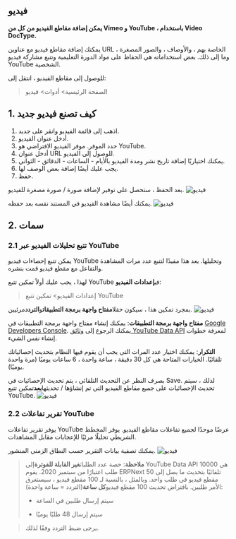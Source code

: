 ## فيديو

**يمكن إضافة مقاطع الفيديو من كل من Vimeo و YouTube ، باستخدام Video DocType.**

يمكنك إضافة مقاطع فيديو مع عناوين URL الخاصة بهم ، والأوصاف ، والصور المصغرة ، وما إلى ذلك. بعض استخداماته هي الحفاظ على مواد الدورة التعليمية وتتبع مشاركة فيديو YouTube الشخصية.

للوصول إلى مقاطع الفيديو ، انتقل إلى:

> الصفحة الرئيسية> أدوات> فيديو

## 1. كيف تصنع فيديو جديد

1. اذهب إلى قائمة الفيديو وانقر على جديد.
2. أدخل عنوان الفيديو.
3. حدد الموفر. موفر الفيديو الافتراضي هو YouTube.
4. أدخل عنوان URL للوصول إلى الفيديو.
5. يمكنك اختياريًا إضافة تاريخ نشر ومدة الفيديو بالأيام - الساعات - الدقائق - الثواني.
6. يجب عليك أيضًا إضافة بعض الوصف لها.
7. حفظ.

بعد الحفظ ، ستحصل على توفير لإضافة صورة / صورة مصغرة للفيديو. ![فيديو](https://docs.erpnext.com/files/video-after-save.png)

يمكنك أيضًا مشاهدة الفيديو في المستند نفسه بعد حفظه. ![فيديو](https://docs.erpnext.com/files/video-watch.gif)

## 2. سمات

### 2.1 تتبع تحليلات الفيديو عبر YouTube

يمكن تتبع إحصاءات فيديو YouTube وتحليلها. يعد هذا مفيدًا لتتبع عدد مرات المشاهدة والتفاعل مع مقطع فيديو قمت بنشره.

لهذا ، يجب عليك أولاً تمكين تتبع YouTube في**إعدادات الفيديو**:

> إعدادات الفيديو> تمكين تتبع YouTube

بمجرد تمكين هذا ، سيكون حقلا**مفتاح واجهة برمجة التطبيقات**و**التردد**مرئيين. ![فيديو](https://docs.erpnext.com/files/video-settings.png)

**مفتاح واجهة برمجة التطبيقات**: يمكنك إنشاء مفتاح واجهة برمجة التطبيقات في [Google Developers Console](https://console.developers.google.com/). يمكنك الرجوع إلى [وثائق YouTube Data API](https://developers.google.com/youtube/v3/getting-started) لمعرفة خطوات إنشاء نفس الشيء.

**التكرار**: يمكنك اختيار عدد المرات التي يجب أن يقوم فيها النظام بتحديث إحصائياتك تلقائيًا. الخيارات المتاحة هي كل 30 دقيقة ، ساعة واحدة ، 6 ساعات يوميًا (مرة واحدة يوميًا).

بصرف النظر عن التحديث التلقائي ، يتم تحديث الإحصائيات في Save. لذلك ، سيتم تحديث الإحصائيات على جميع مقاطع الفيديو التي تم إنشاؤها / تحديثها**بعد**تمكين تتبع YouTube. ![فيديو](https://docs.erpnext.com/files/video-stats.png)

### 2.2 تقرير تفاعلات YouTube

يوفر تقرير تفاعلات YouTube عرضًا موحدًا لجميع تفاعلات مقاطع الفيديو. يوفر المخطط الشريطي تحليلًا مرئيًا للإعجابات مقابل المشاهدات.

يمكنك تصفية بيانات التقرير حسب النطاق الزمني المنشور. ![فيديو](https://docs.erpnext.com/files/youtube-interactions.png)

>**ملاحظة**: حصة عدد الطلبات**غير القابلة للفوترة**إلى YouTube Data API هي 10000 طلب اعتبارًا من سبتمبر 2020. يقوم ERPNext تلقائيًا بتحديث ما يصل إلى 50 مقطع فيديو في طلب واحد. وبالمثل ، بالنسبة لـ 100 مقطع فيديو ، سيستغرق الأمر طلبين.
> بافتراض تحديث 100 مقطع فيديو**كل ساعة**(التردد = ساعة واحدة):
>
> * سيتم إرسال طلبين في الساعة
>
> * سيتم إرسال 48 طلبًا يوميًا
>

> يرجى ضبط التردد وفقًا لذلك.
